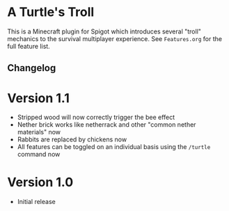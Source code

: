 
# A Turtle's Troll

This is a Minecraft plugin for Spigot which introduces several "troll"
mechanics to the survival multiplayer experience. See `Features.org`
for the full feature list.

## Changelog

# Version 1.1

* Stripped wood will now correctly trigger the bee effect
* Nether brick works like netherrack and other "common nether materials" now
* Rabbits are replaced by chickens now
* All features can be toggled on an individual basis using the `/turtle` command now

# Version 1.0

* Initial release
